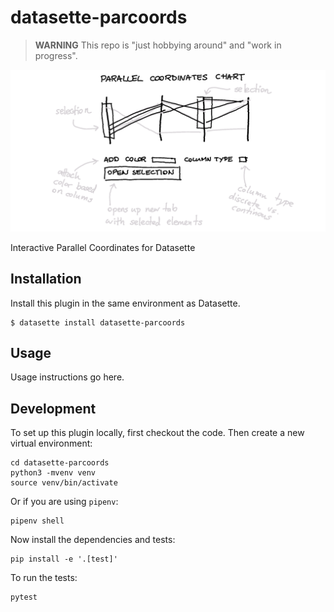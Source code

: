 # datasette-parcoords

> **WARNING** This repo is "just hobbying around" and "work in progress". 

![](plan.png)

Interactive Parallel Coordinates for Datasette

## Installation

Install this plugin in the same environment as Datasette.

    $ datasette install datasette-parcoords

## Usage

Usage instructions go here.

## Development

To set up this plugin locally, first checkout the code. Then create a new virtual environment:

    cd datasette-parcoords
    python3 -mvenv venv
    source venv/bin/activate

Or if you are using `pipenv`:

    pipenv shell

Now install the dependencies and tests:

    pip install -e '.[test]'

To run the tests:

    pytest
